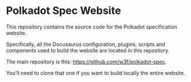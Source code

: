 # Polkadot Spec Website

This repository contains the source code for the Polkadot specification website.

Specifically, all the Docusaurus configuration, plugins, scripts and components used to build the website are located in this repository.

The main repository is this: https://github.com/w3f/polkadot-spec.

You'll need to clone that one if you want to build locally the entire website.
